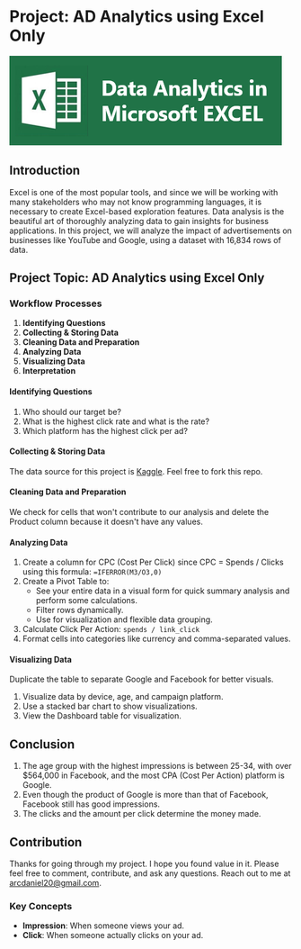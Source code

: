 # Project: AD Analytics using Excel Only
![Alt Text](analytics-in-excel.png)

## Introduction
Excel is one of the most popular tools, and since we will be working with many stakeholders who may not know programming languages, it is necessary to create Excel-based exploration features. Data analysis is the beautiful art of thoroughly analyzing data to gain insights for business applications. In this project, we will analyze the impact of advertisements on businesses like YouTube and Google, using a dataset with 16,834 rows of data.

## Project Topic: AD Analytics using Excel Only

### Workflow Processes

1. **Identifying Questions**
2. **Collecting & Storing Data**
3. **Cleaning Data and Preparation**
4. **Analyzing Data**
5. **Visualizing Data**
6. **Interpretation**

#### Identifying Questions

1. Who should our target be?
2. What is the highest click rate and what is the rate?
3. Which platform has the highest click per ad?

#### Collecting & Storing Data

The data source for this project is [Kaggle](https://www.kaggle.com/datasets/avinashlalith/merkle-sokrati-advertising-campaign/data). Feel free to fork this repo.

#### Cleaning Data and Preparation

We check for cells that won't contribute to our analysis and delete the Product column because it doesn't have any values.

#### Analyzing Data

1. Create a column for CPC (Cost Per Click) since CPC = Spends / Clicks using this formula: `=IFERROR(M3/O3,0)`
2. Create a Pivot Table to:
    - See your entire data in a visual form for quick summary analysis and perform some calculations.
    - Filter rows dynamically.
    - Use for visualization and flexible data grouping.
3. Calculate Click Per Action: `spends / link_click`
4. Format cells into categories like currency and comma-separated values.

#### Visualizing Data

Duplicate the table to separate Google and Facebook for better visuals.
1. Visualize data by device, age, and campaign platform.
2. Use a stacked bar chart to show visualizations.
3. View the Dashboard table for visualization.

## Conclusion

1. The age group with the highest impressions is between 25-34, with over $564,000 in Facebook, and the most CPA (Cost Per Action) platform is Google.
2. Even though the product of Google is more than that of Facebook, Facebook still has good impressions.
3. The clicks and the amount per click determine the money made.

## Contribution

Thanks for going through my project. I hope you found value in it. Please feel free to comment, contribute, and ask any questions. Reach out to me at [arcdaniel20@gmail.com](mailto:arcdaniel20@gmail.com).

### Key Concepts

- **Impression**: When someone views your ad.
- **Click**: When someone actually clicks on your ad.
